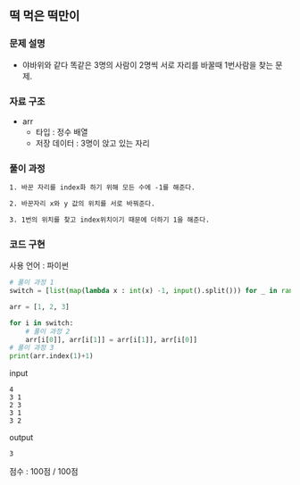 ## 떡 먹은 떡만이

### 문제 설명

- 야바위와 같다 똑같은 3명의 사람이 2명씩 서로 자리를 바꿀때 1번사람을 찾는 문제.<br>

### 자료 구조

- arr
  - 타입 : 정수 배열
  - 저장 데이터 : 3명이 앉고 있는 자리

### 풀이 과정

```txt
1. 바꾼 자리를 index화 하기 위해 모든 수에 -1를 해준다.

2. 바꾼자리 x와 y 값의 위치를 서로 바꿔준다.

3. 1번의 위치를 찾고 index위치이기 때문에 더하기 1을 해준다.
```

### 코드 구현

사용 언어 : 파이썬 <br>

```python
# 풀이 과정 1
switch = [list(map(lambda x : int(x) -1, input().split())) for _ in range( int(input()) )]

arr = [1, 2, 3]

for i in switch:
    # 풀이 과정 2
    arr[i[0]], arr[i[1]] = arr[i[1]], arr[i[0]]
# 풀이 과정 3
print(arr.index(1)+1)
```

input

```
4
3 1
2 3
3 1
3 2
```

output

```
3
```

점수 : 100점 / 100점 <br>
